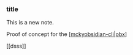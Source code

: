 
### title

This is a new note.

Proof of concept for the [[mckyobsidian-cli|obx](mckyobsidian-cli|obx.md)]

[[dsss]]
 
